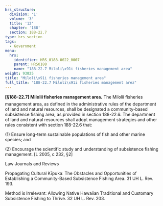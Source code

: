```yaml
---
hrs_structure:
  division: '1'
  volume: '3'
  title: '12'
  chapter: '188'
  section: 188-22.7
type: hrs_section
tags:
  - Government
menu:
  hrs:
    identifier: HRS_0188-0022_0007
    parent: HRS0188
    name: "188-22.7 Miloli\x91i fisheries management area"
weight: 93025
title: "Miloli\x91i fisheries management area"
full_title: "188-22.7 Miloli\x91i fisheries management area"
---
```

**[§188-22.7] Milolii fisheries management area.** The Milolii fisheries management area, as defined in the administrative rules of the department of land and natural resources, shall be designated a community-based subsistence fishing area, as provided in section 188-22.6\. The department of land and natural resources shall adopt management strategies and other rules consistent with section 188-22.6 that:

(1) Ensure long-term sustainable populations of fish and other marine species; and

(2) Encourage the scientific study and understanding of subsistence fishing management. [L 2005, c 232, §2]

Law Journals and Reviews

Propagating Cultural Kīpuka: The Obstacles and Opportunities of Establishing a Community-Based Subsistence Fishing Area. 31 UH L. Rev. 193.

Method is Irrelevant: Allowing Native Hawaiian Traditional and Customary Subsistence Fishing to Thrive. 32 UH L. Rev. 203.